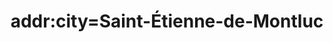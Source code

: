 ---
title: addr:city=Saint-Étienne-de-Montluc
url: /addr-city-saint-etienne-de-montluc/
latitude: 47.275
longitude: -1.784
---